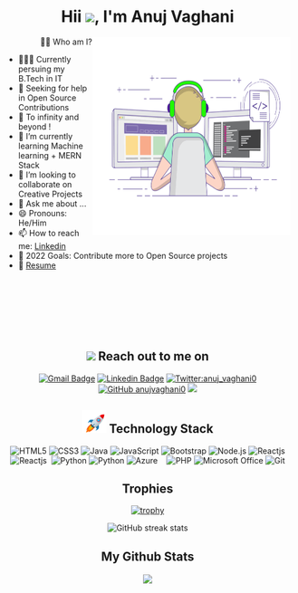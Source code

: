 
  <h1 align="center">Hii <img src="https://github.com/TheDudeThatCode/TheDudeThatCode/blob/master/Assets/Hi.gif" width="29px">, I'm Anuj Vaghani</h1>
 
 <a href="https://github.com/anujvaghani0"><img align="right" src="Developer.gif" style="width: 350px; height: 350px;"/></a> 
<p align="right">👨‍💻 Who am I?</p>

<!--  <samp><b>I am in IT Engineering. In which I am a good MERN Full Stack Developer, Programming(C, Java, Python), machine learning, and data analytics, in which i am learning more.I’ve Always Sought Out Opportunities And Challenges That Are Meaningful To Me. Although My Professional Path Has Taken Many Twists And Turns I've Never Stopped Engaging My Passion To Help Others And Solve Problems.As Data Analytics, I Enjoy Using My Obsessive Attention To Detail, My Unequivocal Love For Making Things, And My Mission-Driven Work Ethic To Literally Change The World.</samp></b> -->
<!--    <a href="https://github.com/anujvaghani0"><img src="hello.gif"style="width: 200px; height: 200px;"/></a>  -->
- 👨🏻‍🎓 Currently persuing my B.Tech in IT
- 🤝 Seeking for help in Open Source Contributions 
- 🚀 To infinity and beyond !
- 🌱 I’m currently learning Machine learning + MERN Stack
- 👯 I’m looking to collaborate on Creative Projects
- 💬 Ask me about ...
- 😄 Pronouns: He/Him
- 📫 How to reach me: [Linkedin](https://www.linkedin.com/in/anuj-vaghani-3495b51b7)
- 🥅 2022 Goals: Contribute more to Open Source projects
- 📝 [Resume](https://1drv.ms/b/s!AnsTV21m3GlEg7ALq6forUvrqaV77Q)
<br>
<br>
<br>
<h2 align="center"> <img src="https://user-images.githubusercontent.com/53649201/99296951-8ef68900-286d-11eb-9bf3-fdb6cf13b585.gif" height="32px" style="padding-top: 50px;"> Reach out to me on </h2>
<!-- **anujvaghani0/anujvaghani0** is a ✨ _special_ ✨ repository because its `README.md` (this file) appears on your GitHub profile. -->
<div align="center">
<!--   <a href="https://twitter.com/anuj_vaghani0">
    <img src="https://img.shields.io/badge/Twitter-1DA1F2?style=for-the-badge&logo=twitter&logoColor=white" alt="Twitter">
  </a> -->
<!--   <a href="https://www.facebook.com/anujvaghani0">
    <img src="https://img.shields.io/badge/Facebook-1877F2?style=for-the-badge&logo=facebook&logoColor=white" alt="Facebook">
  </a>
  <a href="https://dev.to/anujvaghani0">
    <img src="https://img.shields.io/badge/dev.to-0A0A0A?style=for-the-badge&logo=dev.to&logoColor=white" alt="Dev.to">
  </a> -->
 
 [![Gmail Badge](https://img.shields.io/badge/-anujvaghani0@gmail.com-c14438?style=flat-square&logo=Gmail&logoColor=white&link=mailto:anujvaghani0@gmail.com)](mailto:anujvaghani0@gmail.com)
 [![Linkedin Badge](https://img.shields.io/badge/anuj-vaghani-blue?style=flat-square&logo=Linkedin&logoColor=white&link=https://www.linkedin.com/in/anuj-vaghani-3495b51b7)](https://www.linkedin.com/in/anuj-vaghani-3495b51b7)
 [![Twitter:anuj_vaghani0](https://img.shields.io/twitter/follow/anuj_vaghani0?style=flat-square)](https://twitter.com/anuj_vaghani0)
[![GitHub anujvaghani0](https://img.shields.io/github/followers/anujvaghani0?label=follow%20github&style=flat-square)](https://github.com/anujvaghani0)
![](https://komarev.com/ghpvc/?username=anujvaghani0&color=green)
</div>



<!-- ## My Skills 🎓 -->
<h2 align="center"> <img src="./rocket.gif" height="40px"> Technology Stack</h2>
<!-- <a href="https://github.com/404"><img src="https://user-images.githubusercontent.com/73097560/115834477-dbab4500-a447-11eb-908a-139a6edaec5c.gif"></a> -->
<div align="center">
  <img src="https://img.shields.io/badge/HTML5-E34F26?style=for-the-badge&logo=html5&logoColor=white" alt="HTML5">
  <img src="https://img.shields.io/badge/CSS3-1572B6?style=for-the-badge&logo=css3&logoColor=white" alt="CSS3">
    <img src="https://img.shields.io/badge/Java-ED8B00?style=for-the-badge&logo=java&logoColor=white" alt="Java">
  <img src="https://img.shields.io/badge/JavaScript-323330?style=for-the-badge&logo=javascript&logoColor=F7DF1E" alt="JavaScript">
  <img src="https://img.shields.io/badge/Bootstrap-563D7C?style=for-the-badge&logo=bootstrap&logoColor=white" alt="Bootstrap">
  <img src="https://img.shields.io/badge/Node.js-43853D?style=for-the-badge&logo=node.js&logoColor=white" alt="Node.js">
   <img src="https://img.shields.io/badge/React-20232A?style=for-the-badge&logo=react&logoColor=61DAFB" alt="Reactjs">
     <img src="https://img.shields.io/badge/Express.js-000000?style=for-the-badge&logo=express&logoColor=white" alt="Reactjs">
   <img src="https://img.shields.io/badge/MongoDB-4EA94B?style=for-the-badge&logo=mongodb&logoColor=white" alt="">
  <img src="https://img.shields.io/badge/Python-3776AB?style=for-the-badge&logo=python&logoColor=white" alt="Python">
    <img src="https://img.shields.io/badge/Flask-000000?style=for-the-badge&logo=flask&logoColor=white" alt="Python">
  <img src="https://img.shields.io/badge/microsoft%20azure-0089D6?style=for-the-badge&logo=microsoft-azure&logoColor=white" alt="Azure">
  <img src="https://img.shields.io/badge/MySQL-005C84?style=for-the-badge&logo=mysql&logoColor=white" alt="">
  <img src="https://img.shields.io/badge/Numpy-777BB4?style=for-the-badge&logo=numpy&logoColor=white" alt="">
  <img src="https://img.shields.io/badge/Pandas-2C2D72?style=for-the-badge&logo=pandas&logoColor=white" alt="">
  <img src="https://img.shields.io/badge/PHP-777BB4?style=for-the-badge&logo=php&logoColor=white" alt="PHP">
  <img src="https://img.shields.io/badge/Microsoft_Office-D83B01?style=for-the-badge&logo=microsoft-office&logoColor=white" alt="Microsoft Office">
  <img src="https://img.shields.io/badge/Git-F05032?style=for-the-badge&logo=git&logoColor=white" alt="Git">

</div>
 <h2 align="center">Trophies</h2>
<div align="center">
    
[![trophy](https://github-profile-trophy.vercel.app/?username=anujvaghani0)](https://github.com/ryo-ma/github-profile-trophy)
</div>
<!-- 
<a href="https://github.com/404"><img src="https://user-images.githubusercontent.com/73097560/115834477-dbab4500-a447-11eb-908a-139a6edaec5c.gif"></a>
                                 <div align="center">
 <img width="25%" align="center" src="https://profile-counter.glitch.me/{anujvaghani0}/count.svg" />  -->
 </div>
<div align="center">
    
![GitHub streak stats](https://github-readme-streak-stats.herokuapp.com/?user=anujvaghani0)  
</div>

<!-- <h2 align="center">Tech Toolbox🧰</h2>
<p align="left">
<img src="https://github.com/prathimacode-hub/prathimacode-hub/blob/main/TechStack/Git.png" alt="Git" width="40" height="40"/>
<img src="https://github.com/prathimacode-hub/prathimacode-hub/blob/main/TechStack/Github.png" alt="GitHub" width="40" height="40"/>

<img src="https://github.com/prathimacode-hub/prathimacode-hub/blob/main/TechStack/Visual%20Studio%20Code.png" alt="Visual Studio Code" width="40" height="40"/>
<img src="https://github.com/prathimacode-hub/prathimacode-hub/blob/main/TechStack/Colab.png" alt="Google Colab" width="40" height="40"/>
<img src="https://github.com/prathimacode-hub/prathimacode-hub/blob/main/TechStack/Jupyter.png" alt="Jupyter" width="40" height="40"/>
<img src="https://github.com/prathimacode-hub/prathimacode-hub/blob/main/TechStack/Pycharm.png" alt="Pycharm" width="40" height="40"/>
<img src="https://github.com/prathimacode-hub/prathimacode-hub/blob/main/TechStack/Numpy.png" alt="Numpy" width="40" height="40"/>
<img src="https://github.com/prathimacode-hub/prathimacode-hub/blob/main/TechStack/Pandas.png" alt="Pandas" width="40" height="40"/>
<img src="https://github.com/prathimacode-hub/prathimacode-hub/blob/main/TechStack/TensorFlow.png" alt="TensorFlow" width="40" height="40"/>
<img src="https://github.com/prathimacode-hub/prathimacode-hub/blob/main/TechStack/OpenCV.jpg" alt="OpenCV" width="40" height="40"/>

<img src="https://github.com/prathimacode-hub/prathimacode-hub/blob/main/TechStack/IoT.jpg" alt="IoT" width="40" height="40"/>
<img src="https://github.com/prathimacode-hub/prathimacode-hub/blob/main/TechStack/Arduino.png" alt="Arduino" width="40" height="40"/>
<img src="https://github.com/prathimacode-hub/prathimacode-hub/blob/main/TechStack/Raspberry.png" alt="Raspberry Pi" width="40" height="40"/>
 
<img src="https://github.com/prathimacode-hub/prathimacode-hub/blob/main/TechStack/KeilUVision.png" alt="KeilUVision" width="40" height="40"/>
<img src="https://github.com/prathimacode-hub/prathimacode-hub/blob/main/TechStack/DocklightScripting.png" alt="Docklight Scripting" width="40" height="40"/>


<img src="https://github.com/prathimacode-hub/prathimacode-hub/blob/main/TechStack/Google-Cloud.png" alt="Google Cloud" width="40" height="40"/>
<img src="https://github.com/prathimacode-hub/prathimacode-hub/blob/main/TechStack/Azure.png" alt="Azure" width="40" height="40"/>
<img src="https://github.com/prathimacode-hub/prathimacode-hub/blob/main/TechStack/AWS.png" alt="AWS" width="40" height="40"/>

<img src="https://github.com/prathimacode-hub/prathimacode-hub/blob/main/TechStack/Firebase.png" alt="Firebase" width="40" height="40"/>
<img src="https://github.com/prathimacode-hub/prathimacode-hub/blob/main/TechStack/Heroku.png" alt="Heroku" width="40" height="40"/>

<img src="https://github.com/prathimacode-hub/prathimacode-hub/blob/main/TechStack/Linux.png" alt="Linux" width="40" height="40"/>
 -->
<h2 align="center"> My Github Stats</h2>

<!-- <a href="https://github.com/anujvaghani0/github-readme-stats"><img align="center" src="https://github-readme-stats.vercel.app/api?username=anujvaghani0&show_icons=true&include_all_commits=true&theme=buefy&hide_border=true" alt="anujvaghani0's github stats" /></a> -->
<div align="center">
<a href="https://github.com/anujvaghani0/github-readme-stats"><img align="center" src="https://github-readme-stats.vercel.app/api/top-langs/?username=anujvaghani0&layout=compact&theme=buefy&hide_border=true" /></a>
</div>



<!-- Here are some ideas to get you started:

- 🔭 I’m currently working on ...
- 🌱 I’m currently learning ...
- 👯 I’m looking to collaborate on ...
- 🤔 I’m looking for help with ...
- 💬 Ask me about ...
- 📫 How to reach me: ...
- 😄 Pronouns: ...
- ⚡ Fun fact: ...
 -->
